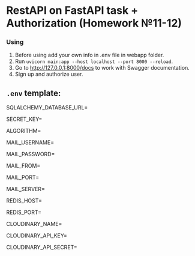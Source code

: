# RestAPI on FastAPI task + Authorization (Homework №11-12)

### Using
1. Before using add your own info in .env file in webapp folder.
2. Run `uvicorn main:app --host localhost --port 8000 --reload`.
3. Go to http://127.0.0.1:8000/docs to work with Swagger documentation.
4. Sign up and authorize user.

## `.env` template:

SQLALCHEMY_DATABASE_URL=

SECRET_KEY=

ALGORITHM=

MAIL_USERNAME=

MAIL_PASSWORD=

MAIL_FROM=

MAIL_PORT=

MAIL_SERVER=

REDIS_HOST=

REDIS_PORT=

CLOUDINARY_NAME=

CLOUDINARY_API_KEY=

CLOUDINARY_API_SECRET=
